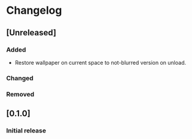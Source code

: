 # Changelog

## [Unreleased]
### Added
- Restore wallpaper on current space to not-blurred version on unload.

### Changed

### Removed

## [0.1.0]
### Initial release
